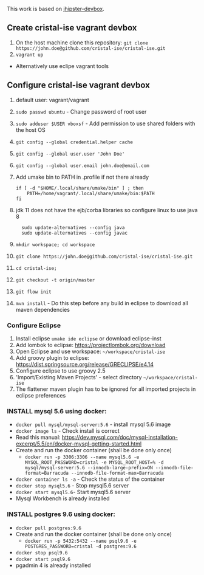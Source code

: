 This work is based on [jhipster-devbox](https://github.com/jhipster/jhipster-devbox).

## Create cristal-ise vagrant devbox

1. On the host machine clone this repository: `git clone https://john.doe@github.com/cristal-ise/cristal-ise.git`
1. `vagrant up`
- Alternatively use eclipe vagrant tools

## Configure cristal-ise vagrant devbox

1. default user: vagrant/vagrant
1. `sudo passwd ubuntu` - Change password of root user
1. `sudo adduser $USER vboxsf` - Add permission to use shared folders with the host OS
1. `git config --global credential.helper cache`
1. `git config --global user.user 'John Doe'`
1. `git config --global user.email john.doe@email.com`
1. Add umake bin to PATH in .profile if not there already

    ```shell
    if [ -d "$HOME/.local/share/umake/bin" ] ; then
        PATH=/home/vagrant/.local/share/umake/bin:$PATH
    fi
    ```

1. jdk 11 does not have the ejb/corba libraries so configure linux to use java 8

    ```shell
      sudo update-alternatives --config java
      sudo update-alternatives --config javac
    ```

1. `mkdir workspace; cd workspace`
1. `git clone https://john.doe@github.com/cristal-ise/cristal-ise.git`
1. `cd cristal-ise;`
1. `git checkout -t origin/master`
1. `git flow init`
1. `mvn install` - Do this step before any build in eclipse to download all maven dependencies

### Configure Eclipse

1. Install eclipse `umake ide eclipse` or download eclipse-inst
1. Add lombok to eclipse: https://projectlombok.org/download
1. Open Eclipse and use workspace: `~/workspace/cristal-ise`
1. Add groovy plugin to eclipse:  https://dist.springsource.org/release/GRECLIPSE/e4.14
1. Configure eclipse to use groovy 2.5
1. 'Import/Existing Maven Projects' - select directory `~/workspace/cristal-ise`
1. The flattener maven plugin has to be ignored for all imported projects in eclipse preferences

### INSTALL mysql 5.6 using docker:

- `docker pull mysql/mysql-server:5.6` - install mysql 5.6 image
-  `docker image ls` - Check install is correct
- Read this manual: https://dev.mysql.com/doc/mysql-installation-excerpt/5.5/en/docker-mysql-getting-started.html
- Create and run the docker container (shall be done only once)
  - `docker run -p 3306:3306 --name mysql5.6 -e MYSQL_ROOT_PASSWORD=cristal -e MYSQL_ROOT_HOST=% -d mysql/mysql-server:5.6 --innodb-large-prefix=ON --innodb-file-format=Barracuda --innodb-file-format-max=Barracuda`
- `docker container ls -a` - Check the status of the container
- `docker stop mysql5.6` - Stop  mysql5.6 server
- `docker start mysql5.6`- Start mysql5.6 server
- Mysql Workbench is already installed

### INSTALL postgres 9.6 using docker:
- `docker pull postgres:9.6`
- Create and run the docker container (shall be done only once)
  - `docker run -p 5432:5432 --name psql9.6 -e POSTGRES_PASSWORD=cristal -d postgres:9.6`
- `docker stop psql9.6`
- `docker start psql9.6`
- pgadmin 4 is already installed

